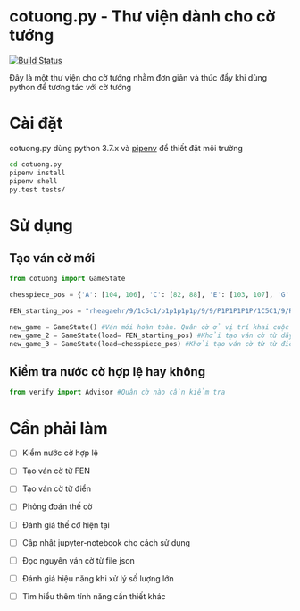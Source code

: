 # cotuong.py - Thư viện dành cho cờ tướng

[![Build Status](https://travis-ci.org/Ihsara/cotuong.py.svg?branch=master)](https://travis-ci.org/Ihsara/cotuong.py)

Đây là một thư viện cho cờ tướng nhằm đơn giản và thúc đẩy khi dùng python để tương tác với cờ tướng

# Cài đặt
cotuong.py dùng python 3.7.x và [pipenv](https://github.com/pypa/pipenv) để thiết đặt môi trường 

```sh
cd cotuong.py 
pipenv install
pipenv shell
py.test tests/
```

# Sử dụng

## Tạo ván cờ mới

```python
from cotuong import GameState

chesspiece_pos = {'A': [104, 106], 'C': [82, 88], 'E': [103, 107], 'G': [105], 'H': [102, 108], 'P': [71, 73, 75, 77, 79], 'R': [101, 109], 'a': [14, 16], 'c': [32, 38], 'e': [13, 17], 'g': [15], 'h': [12, 18], 'p': [41, 43, 45, 47, 49], 'r': [11, 19]}

FEN_starting_pos = "rheagaehr/9/1c5c1/p1p1p1p1p/9/9/P1P1P1P1P/1C5C1/9/RHEAGAEHR w 1"

new_game = GameState() #Ván mới hoàn toàn. Quân cờ ở vị trí khai cuộc mở màn
new_game_2 = GameState(load= FEN_starting_pos) #Khởi tạo ván cờ từ dãy FEN. TBD
new_game_3 = GameState(load=chesspiece_pos) #Khởi tạo ván cờ từ từ điển. TBD
```

## Kiểm tra nước cờ hợp lệ hay không

```python 
from verify import Advisor #Quân cờ nào cần kiểm tra 
``` 

# Cần phải làm 

- [ ] Kiểm nước cờ hợp lệ
- [ ] Tạo ván cờ từ FEN 
- [ ] Tạo ván cờ từ điển
- [ ] Phỏng đoán thế cờ
- [ ] Đánh giá thế cờ hiện tại
- [ ] Cập nhật jupyter-notebook cho cách sử dụng
- [ ] Đọc nguyên ván cờ từ file json
- [ ] Đánh giá hiệu năng khi xử lý số lượng lớn
- [ ] Tìm hiểu thêm tính năng cần thiết khác


